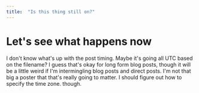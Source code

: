 ```yaml
---
title:  "Is this thing still on?"
---
```


# Let's see what happens now

I don't know what's up with the post timing. Maybe it's going all UTC based on the filename? I guess that's okay for long form blog posts, though it will be a little weird if I'm intermingling blog posts and direct posts. I'm not that big a poster that that's really going to matter. I should figure out how to specify the time zone. though.